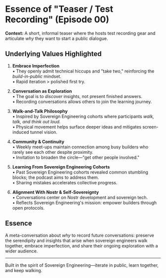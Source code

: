 # Essence of "Teaser / Test Recording" (Episode 00)

**Context:** A short, informal teaser where the hosts test recording gear and articulate _why_ they want to start a public dialogue.

## Underlying Values Highlighted

1. **Embrace Imperfection**  
   • They openly admit technical hiccups and "take two," reinforcing the _build-in-public_ mindset.  
   • Rapid iteration > polished first try.

2. **Conversation as Exploration**  
   • The goal is to _discover_ insights, not present finished answers.  
   • Recording conversations allows others to join the learning journey.

3. **Walk-and-Talk Philosophy**  
   • Inspired by Sovereign Engineering cohorts where participants _walk, talk, and think out loud._  
   • Physical movement helps surface deeper ideas and mitigates screen-induced tunnel vision.

4. **Community & Continuity**  
   • Weekly meet-ups maintain connection among busy builders who rarely see each other despite proximity.  
   • Invitation to broaden the circle—"get other people involved."

5. **Learning From Sovereign Engineering Cohorts**  
   • Past Sovereign Engineering cohorts revealed common stumbling blocks; the podcast aims to address them.  
   • Sharing mistakes accelerates collective progress.

6. **Alignment With Nostr & Self-Sovereignty**  
   • Conversations center on Nostr development and sovereign tech.  
   • Reflects Sovereign Engineering's mission: empower builders through open protocols.

## Essence

A meta-conversation about _why_ to record future conversations: preserve the serendipity and insights that arise when sovereign engineers walk together, embrace imperfection, and share their ongoing exploration with a wider audience.

---

Built in the spirit of Sovereign Engineering—iterate in public, learn together, and keep walking.
